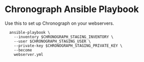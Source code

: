 # Chronograph Ansible Playbook

Use this to set up Chronograph on your webservers.

```
  ansible-playbook \
    --inventory $CHRONOGRAPH_STAGING_INVENTORY \
    --user $CHRONOGRAPH_STAGING_USER \
    --private-key $CHRONOGRAPH_STAGING_PRIVATE_KEY \
    --become
    webserver.yml
```
